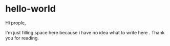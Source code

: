 # hello-world
Hi prople,

I'm just filling space here because i have no idea what to write here .
Thank you for reading.
